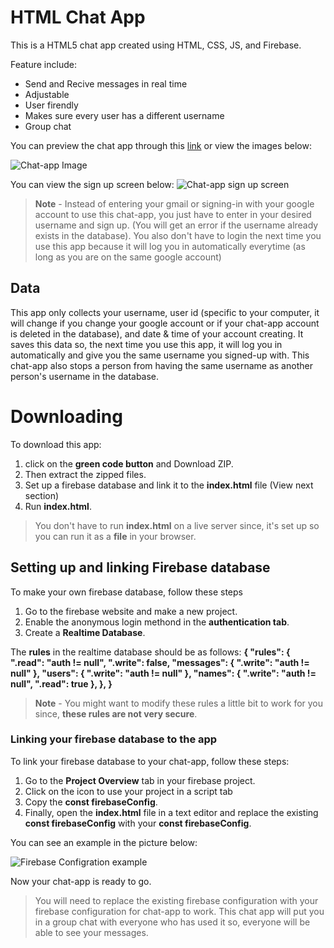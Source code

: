 # HTML Chat App

This is a HTML5 chat app created using HTML, CSS, JS, and Firebase.

 Feature include:
 - Send and Recive messages in real time
 - Adjustable
- User firendly
- Makes sure every user has a different username
- Group chat

You can preview the chat app through this [link](https://susjejesus.github.io/chat-app/index.html)  or view the images below:

![Chat-app Image](https://susjejesus.github.io/images/Capture11.PNG)

You can view the sign up screen below:
![Chat-app sign up screen](https://susjejesus.github.io/images/Capture22.PNG)

> **Note** - Instead of entering your gmail or signing-in with your google account to use this chat-app,  you just have to enter in your desired username and sign up. (You will get an error if the username already exists in the database). You also don't have to login the next time you use this app because it will log you in automatically everytime (as long as you are on the same google account)

## Data

This app only collects your username, user id (specific to your computer, it will change if you change your google account or if your chat-app account is deleted in the database), and date & time of your account creating. It saves this data so, the next time you use this app, it will log you in automatically and give you the same username you signed-up with. This chat-app also stops a person from having the same username as another person's username in the database.
 
# Downloading

To download this app:
1.  click on the **green code button** and Download ZIP. 
2. Then extract the zipped files.
3.  Set up a firebase database and link it to the **index.html** file (View next section)
4. Run **index.html**.

> You don't have to run **index.html** on a live server since, it's set up so you can run it as a **file** in your browser.

## Setting up and linking Firebase database

To make your own firebase database, follow these steps

1. Go to the firebase website and make a new project. 
2. Enable the anonymous login methond in the **authentication tab**. 
3. Create a **Realtime Database**.

The **rules** in the realtime database should be as follows:
**{
  "rules": {
    ".read": "auth != null",
    ".write": false,
      "messages": {
      ".write": "auth != null"
    },
    "users": {
      ".write": "auth != null"
    },
    "names": {
      ".write": "auth != null",
      ".read": true
    },
  },
}**

> **Note** - You might want to modify these rules a little bit to work for you since, **these rules are not very secure**.

### Linking your firebase database to the app

To link your firebase database to your chat-app, follow these steps:
1.  Go to the **Project Overview** tab in your firebase project. 
2.  Click on the icon to use your project in a script tab
3.  Copy the **const firebaseConfig**. 
4. Finally, open the **index.html** file in a text editor and replace the existing **const firebaseConfig** with your **const firebaseConfig**. 

You can see an example in the picture below:

![Firebase Configration example](https://susjejesus.github.io/images/Capture.PNG)

Now your chat-app is ready to go.

> You will  need to replace the existing firebase configuration with your firebase configuration for chat-app to work. This chat app will put you in a group chat with everyone who has used it so, everyone will be able to see your messages.
